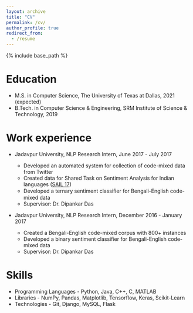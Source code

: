```yaml
---
layout: archive
title: "CV"
permalink: /cv/
author_profile: true
redirect_from:
  - /resume
---
```


{% include base_path %}

Education
======
* M.S. in Computer Science, The University of Texas at Dallas, 2021 (expected)
* B.Tech. in Computer Science & Engineering, SRM Institute of Science & Technology, 2019

Work experience
======
* Jadavpur University, NLP Research Intern, June 2017 - July 2017 
  * Developed an automated system for collection of code-mixed data from Twitter
  * Created data for Shared Task on Sentiment Analysis for Indian languages ([SAIL 17](http://www.dasdipankar.com/SAILCodeMixed.html))
  * Developed a ternary sentiment classiﬁer for Bengali-English code-mixed data
  * Supervisor: Dr. Dipankar Das

* Jadavpur University, NLP Research Intern, December 2016 - January 2017 
  * Created a Bengali-English code-mixed corpus with 800+ instances
  * Developed a binary sentiment classifier for Bengali-English code-mixed data
  * Supervisor: Dr. Dipankar Das
  
Skills
======
* Programming Languages - Python, Java, C++, C, MATLAB
* Libraries - NumPy, Pandas, Matplotlib, Tensorflow, Keras, Scikit-Learn
* Technologies - Git, Django, MySQL, Flask

<!---
Publications
======
  <ul>{% for post in site.publications %}
    {% include archive-single-cv.html %}
  {% endfor %}</ul>
  
Talks
======
  <ul>{% for post in site.talks %}
    {% include archive-single-talk-cv.html %}
  {% endfor %}</ul>
  
Teaching
======
  <ul>{% for post in site.teaching %}
    {% include archive-single-cv.html %}
  {% endfor %}</ul>
  
Service and leadership
======
* Currently signed in to 43 different slack teams
-->
